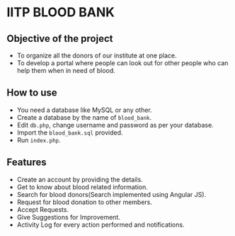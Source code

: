 IITP BLOOD BANK
===============

Objective of the project
------------------------

- To organize all the donors of our institute at one place.
- To develop a portal where people can look out for other people who can help
  them when in need of blood.

How to use
----------

- You need a database like MySQL or any other.
- Create a database by the name of `blood_bank`.
- Edit `db.php`, change username and password as per your database.
- Import the `blood_bank.sql` provided.
- Run `index.php`.

Features
--------

- Create an account by providing the details.
- Get to know about blood related information.
- Search for blood donors(Search implemented using Angular JS).
- Request for blood donation to other members.
- Accept Requests.
- Give Suggestions for Improvement.
- Activity Log for every action performed and notifications.